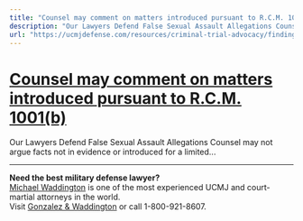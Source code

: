 ```yaml
---
title: "Counsel may comment on matters introduced pursuant to R.C.M. 1001(b)"
description: "Our Lawyers Defend False Sexual Assault Allegations Counsel may not argue facts not in evidence or introduced for a limited..."
url: "https://ucmjdefense.com/resources/criminal-trial-advocacy/findings-argument/sentencing-argument/counsel-may-comment-on-matters-introduced-pursuant-to-r-c-m-1001b.html"
---
```


# [Counsel may comment on matters introduced pursuant to R.C.M. 1001(b)](https://ucmjdefense.com/resources/criminal-trial-advocacy/findings-argument/sentencing-argument/counsel-may-comment-on-matters-introduced-pursuant-to-r-c-m-1001b.html)

Our Lawyers Defend False Sexual Assault Allegations Counsel may not argue facts not in evidence or introduced for a limited...

---

**Need the best military defense lawyer?**  
[Michael Waddington](https://ucmjdefense.com/attorneys/michael-stewart-waddington-partner.html) is one of the most experienced UCMJ and court-martial attorneys in the world.  
Visit [Gonzalez & Waddington](https://ucmjdefense.com) or call 1-800-921-8607.
